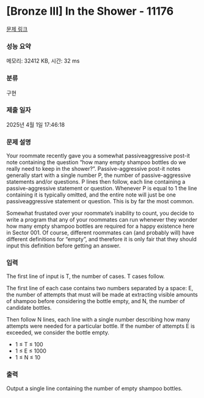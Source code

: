 # [Bronze III] In the Shower - 11176 

[문제 링크](https://www.acmicpc.net/problem/11176) 

### 성능 요약

메모리: 32412 KB, 시간: 32 ms

### 분류

구현

### 제출 일자

2025년 4월 1일 17:46:18

### 문제 설명

<p>Your roommate recently gave you a somewhat passiveaggressive post-it note containing the question “how many empty shampoo bottles do we really need to keep in the shower?”. Passive-aggressive post-it notes generally start with a single number P, the number of passive-aggressive statements and/or questions. P lines then follow, each line containing a passive-aggressive statement or question. Whenever P is equal to 1 the line containing it is typically omitted, and the entire note will just be one passiveaggressive statement or question. This is by far the most common.</p>

<p>Somewhat frustated over your roommate’s inability to count, you decide to write a program that any of your roommates can run whenever they wonder how many empty shampoo bottles are required for a happy existence here in Sector 001. Of course, different roommates can (and probably will) have different definitions for “empty”, and therefore it is only fair that they should input this definition before getting an answer.</p>

### 입력 

 <p>The first line of input is T, the number of cases. T cases follow.</p>

<p>The first line of each case contains two numbers separated by a space: E, the number of attempts that must will be made at extracting visible amounts of shampoo before considering the bottle empty, and N, the number of candidate bottles.</p>

<p>Then follow N lines, each line with a single number describing how many attempts were needed for a particular bottle. If the number of attempts E is exceeded, we consider the bottle empty.</p>

<ul>
	<li>1 ≤ T ≤ 100</li>
	<li>1 ≤ E ≤ 1000</li>
	<li>1 ≤ N ≤ 10</li>
</ul>

### 출력 

 <p>Output a single line containing the number of empty shampoo bottles.</p>

